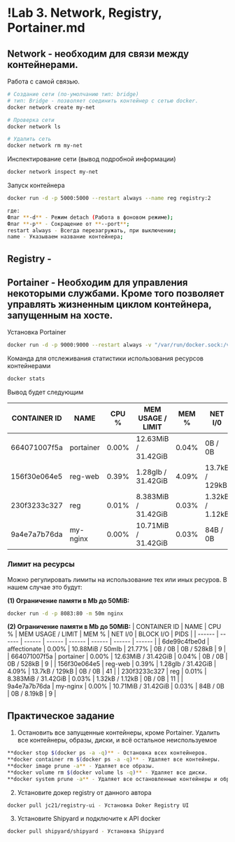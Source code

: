# !Lab 3. Network, Registry, Portainer.md

## Network - необходим для связи между контейнерами.

Работа с самой связью.
```sh
# Создание сети (по-умолчанию тип: bridge)
# тип: Bridge - позволяет соединить контейнер с сетью docker.
docker network create my-net

# Проверка сети
docker network ls

# Удалить сеть
docker network rm my-net
```

Инспектирование сети (вывод подробной информации)
```sh
docker network inspect my-net
```

Запуск контейнера
```sh
docker run -d -p 5000:5000 --restart always --name reg registry:2

где:
Флаг **-d** - Режим detach (Работа в фоновом режиме);
Флаг **-p** - Сокращение от **--port**;
restart always - Всегда перезагружать, при выключении;
name - Указываем название контейнера;
```


## Registry - 

## Portainer - Необходим для управления некоторыми службами. Кроме того позволяет управлять жизненным циклом контейнера, запущенным на хосте.

Установка Portainer
```sh
docker run -d -p 9000:9000 --restart always -v "/var/run/docker.sock:/var/run/docker.sock" --name portainer portainer/portainer-ce
```

Команда для отслеживания статистики использования ресурсов контейнерами
```sh
docker stats
```
Вывод будет следующим

| CONTAINER ID | NAME | CPU % | MEM USAGE / LIMIT | MEM % | NET I/0 | BLOCK I/O | PIDS |
| ------ | ------ | ------ | ------ | ------ | ------ | ------ | ------ |
| 664071007f5a | portainer | 0.00% | 12.63MiB / 31.42GiB | 0.04% | 0B / 0B | 0B / 528kB | 9 |
| 156f30e064e5 | reg-web | 0.39% | 1.28gIb / 31.42GiB | 4.09% | 13.7kB / 129kB | 0B / 0B | 41 |
| 230f3233c327 | reg | 0.01% | 8.383MiB / 31.42GiB | 0.03% | 1.32kB / 1.12kB | 0B / 0B | 9 |
| 9a4e7a7b76da | my-nginx | 0.00% | 10.71MiB / 31.42GiB | 0.03% | 84B / 0B | 0B / 8.19kB | 9 |


### Лимит на ресурсы
Можно регулировать лимиты на использование тех или иных ресуров. В нашем случае это будут:

**(1) Ограничение памяти в Mb до 50MiB:**
```sh
docker run -d -p 8083:80 -m 50m nginx
```
**(2) Ограничение памяти в Mb до 50MiB:**
| CONTAINER ID | NAME | CPU % | MEM USAGE / LIMIT | MEM % | NET I/0 | BLOCK I/O | PIDS |
| ------ | ------ | ------ | ------ | ------ | ------ | ------ | ------ |
| 6de99c4fbe0d | affectionate | 0.00% | 10.88MiB / 50mIb | 21.77% | 0B / 0B | 0B / 528kB | 9 |
| 664071007f5a | portainer | 0.00% | 12.63MiB / 31.42GiB | 0.04% | 0B / 0B | 0B / 528kB | 9 |
| 156f30e064e5 | reg-web | 0.39% | 1.28gIb / 31.42GiB | 4.09% | 13.7kB / 129kB | 0B / 0B | 41 |
| 230f3233c327 | reg | 0.01% | 8.383MiB / 31.42GiB | 0.03% | 1.32kB / 1.12kB | 0B / 0B | 11 |
| 9a4e7a7b76da | my-nginx | 0.00% | 10.71MiB / 31.42GiB | 0.03% | 84B / 0B | 0B / 8.19kB | 9 |

## Практическое задание
1. Остановить все запущенные контейнеры, кроме Portainer. Удалить все контейнеры, образы, диски, и всё остальное неиспользуемое
```sh
**docker stop $(docker ps -a -q)** - Остановка всех контейнеров.
**docker container rm $(docker ps -a -q)** - Удаляет все контейнеры.
**docker image prune -a** - Удаляет все образы.
**docker volume rm $(docker volume ls -q)** - Удаляет все диски.
**docker system prune -a** - Удаляет все остановленные контейнеры и образы(неиспользуемые).
```
2. Установите докер registry от данного автора
```sh
docker pull jc21/registry-ui - Установка Doker Registry UI 
```
3. Установите Shipyard и подключите к API docker
```sh
docker pull shipyard/shipyard - Установка Shipyard
```













```sh

```
